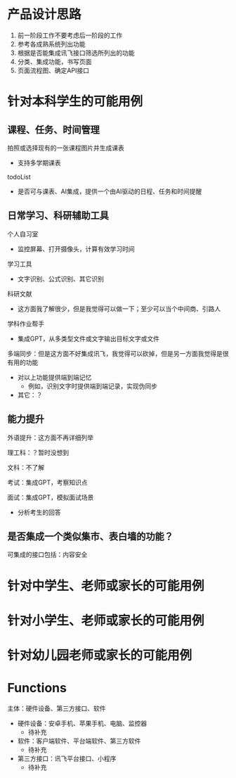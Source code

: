 # 产品设计思路


1. 前一阶段工作不要考虑后一阶段的工作
2. 参考各成熟系统列出功能
3. 根据是否能集成讯飞接口筛选所列出的功能
4. 分类、集成功能，书写页面
5. 页面流程图、确定API接口

# 针对本科学生的可能用例

## 课程、任务、时间管理

拍照或选择现有的一张课程图片并生成课表
- 支持多学期课表

todoList
- 是否可与课表、AI集成，提供一个由AI驱动的日程、任务和时间提醒
## 日常学习、科研辅助工具

个人自习室
- 监控屏幕、打开摄像头，计算有效学习时间

学习工具
- 文字识别、公式识别、其它识别

科研文献
- 这方面我了解很少，但是我觉得可以做一下；至少可以当个中间商、引路人

学科作业帮手
- 集成GPT，从多类型文件或文字输出目标文字或文件

多端同步：但是这方面不好集成讯飞，我觉得可以砍掉，但是另一方面我觉得是很有用的功能
- 对以上功能提供端到端记忆
  - 例如，识别文字时提供端到端记录，实现伪同步
- 其它：？
## 能力提升

外语提升：这方面不再详细列举

理工科：？暂时没想到	

文科：不了解

考试：集成GPT，考察知识点

面试：集成GPT，模拟面试场景
- 分析考生的回答


## 是否集成一个类似集市、表白墙的功能？

可集成的接口包括：内容安全
# 针对中学生、老师或家长的可能用例


# 针对小学生、老师或家长的可能用例


# 针对幼儿园老师或家长的可能用例




# Functions

主体：硬件设备、第三方接口、软件
- 硬件设备：安卓手机、苹果手机、电脑、监控器
  - 待补充
- 软件：客户端软件、平台端软件、第三方软件
  - 待补充
- 第三方接口：讯飞平台接口、小程序
  - 待补充






